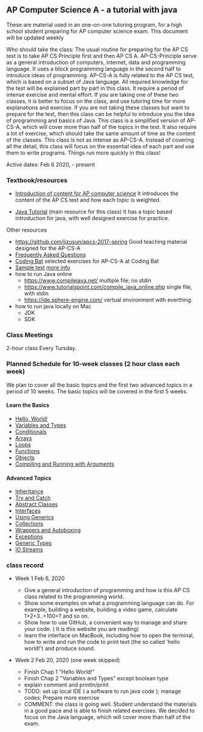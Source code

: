 
## AP Computer Science A - a tutorial with java

These are material
used in an one-on-one tutoring program, for a high school student
preparing for AP computer science exam. This document will be updated
weekly

Who should take the class: The usual routine for preparing for the AP
CS test is to take AP CS Principle first and then AP CS
A. AP-CS-Principle serve as a general introduction of computers,
internet, data and programming language. It uses a block programming
language in the second half to introduce ideas of programming. AP-CS-A
is fully related to the AP CS test, which is based on a subset of Java
language. All required knowledge for the test will be explained part
by part in this class. It require a period of intense exercise and
mental effort. If you are taking one of these two classes, it is
better to focus on the class, and use tutoring time for more
explanations and exercise. If you are not taking these classes but
want to prepare for the test, then this class can be helpful to
introduce you the idea of programming and basics of Java. This class
is a simplified version of AP-CS-A, which will cover more than half of
the topics in the test. It also require a lot of exercise, which
should take the same amount of time as the content of the
classes. This class is not as intense as AP-CS-A. Instead of covering
all the detail, this class will focus on the essential idea of each
part and use them to write programs. Things run more quickly in this
class!

Active dates: Feb 6 2020, - present

### Textbook/resources

* [Introduction of content for AP computer science](https://apstudents.collegeboard.org/courses/ap-computer-science-a) It introduces the content of the AP CS test and how each topic is weighted.

* [Java Tutorial](https://www.learnjavaonline.org/en/Welcome) (main resource for this class) It has a topic based introduction for java, with well designed exercise for practice.

Other resources
* https://github.com/jizusun/apcs-2017-spring  Good teaching material designed for the AP-CS-A
* [Frequently Asked Questions](https://apcentral.collegeboard.org/courses/ap-computer-science-a/course/frequently-asked-questions)
* [Coding Bat](http://www.mathwithmrwood.com/ap-computer-science/ap-computer-science-gridworld) selected exercises for AP-CS-A at Coding Bat
* [Sample test](https://sites.google.com/site/mtwood2/ap-computer-science/ap-computer-science-problem-sets) [more info](https://sites.google.com/site/mtwood2/ap-computer-science)
* how to run Java online
  *  https://www.compilejava.net/ multiple file; no stdin
  *  https://www.tutorialspoint.com/compile_java_online.php single file, with stdin
  *  https://ide.sphere-engine.com/ vertual environment with everthing.
* how to run java locally on Mac
  * JDK
  * SDK
  
### Class Meetings
2-hour class Every Tursday.


### Planned Schedule for 10-week classes (2 hour class each week)
We plan to cover all the basic topics and the first two advanced topics in a period of 10 weeks. The basic topics will be covered in the first 5 weeks.
<h4>Learn the Basics</h4>
<ul>
<li><a href='https://www.learnjavaonline.org/en/Hello%2C_World%21'>Hello, World!</a></li>
<li><a href='https://www.learnjavaonline.org/en/Variables_and_Types'>Variables and Types</a></li>
<li><a href='https://www.learnjavaonline.org/en/Conditionals'>Conditionals</a></li>
<li><a href='https://www.learnjavaonline.org/en/Arrays'>Arrays</a></li>
<li><a href='https://www.learnjavaonline.org/en/Loops'>Loops</a></li>
<li><a href='https://www.learnjavaonline.org/en/Functions'>Functions</a></li>
<li><a href='https://www.learnjavaonline.org/en/Objects'>Objects</a></li>
<li><a href='https://www.learnjavaonline.org/en/Compiling_and_Running_with_Arguments'>Compiling and Running with Arguments</a></li>
</ul>
<h4>Advanced Topics</h4>
<ul>
<li><a href='https://www.learnjavaonline.org/en/Inheritance'>Inheritance</a></li>
<li><a href='https://www.learnjavaonline.org/en/Try_and_Catch'>Try and Catch</a></li>
<li><a href='https://www.learnjavaonline.org/en/Abstract_Classes'>Abstract Classes</a></li>
<li><a href='https://www.learnjavaonline.org/en/Interfaces'>Interfaces</a></li>
<li><a href='https://www.learnjavaonline.org/en/Using_Generics'>Using Generics</a></li>
<li><a href='https://www.learnjavaonline.org/en/Collections'>Collections</a></li>
<li><a href='https://www.learnjavaonline.org/en/Wrappers_and_Autoboxing'>Wrappers and Autoboxing</a></li>
<li><a href='https://www.learnjavaonline.org/en/Exceptions'>Exceptions</a></li>
<li><a href='https://www.learnjavaonline.org/en/Generic_Types'>Generic Types</a></li>
<li><a href='https://www.learnjavaonline.org/en/IO_Streams'>IO Streams</a></li>
</ul>


### class record
* Week 1 Feb 6, 2020
  * Give a general introduction of programming and how is this AP CS class related to the programming world. 
  * Show some examples on what a programming language can do. For example, building a website, building a video game, calculate 1+2+3..+100=? and so on.
  * Show how to use GitHub, a convenient way to manage and share your code. ( It is this website you are reading)
  * learn the interface on MacBook, including how to open the terminal, how to write and run the code to print text (the so called 'hello world!') and produce sound.

* Week 2 Feb 20, 2020 (one week skipped)
  * Finish Chap 1 "Hello World!"
  * Finish Chap 2 "Variables and Types" except boolean type
  * explain comment and println/print
  * TODO: set up local IDE ( a software to run java code ); manage codes; Prepare more exercise
  * COMMENT: the class is going well. Student understand the materials in a good pace and is able to finish related exercises. We decided to focus on the Java language, which will cover more than half of the exam.


